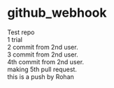 # github_webhook

Test repo<br>
1 trial<br>
2 commit from 2nd user.<br>
3 commit from 2nd user.<br>
4th commit from 2nd user.<br>
making 5th pull request.<br>
this is a push by Rohan<br>

